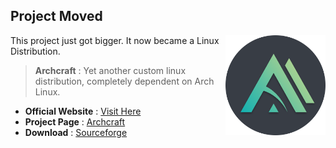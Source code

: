 ## Project Moved

<a href="https://archcraft-os.github.io"><img align="right" src="https://raw.githubusercontent.com/archcraft-os/archcraft/master/iso/airootfs/usr/share/pixmaps/archcraft_circle.png" height="160" width="160" alt="Archcraft"></a>

This project just got bigger. It now became a Linux Distribution.

> **Archcraft** : Yet another custom linux distribution, completely dependent on Arch Linux.

+ **Official Website** : [Visit Here](https://archcraft-os.github.io/)
+ **Project Page** : [Archcraft](https://github.com/archcraft-os/archcraft)
+ **Download** : [Sourceforge](https://sourceforge.net/projects/archcraft/files/latest/download)
